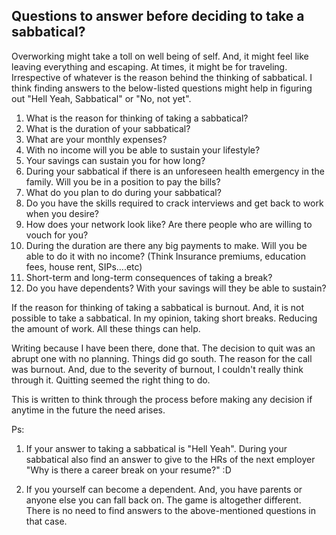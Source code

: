 ## Questions to answer before deciding to take a sabbatical?

Overworking might take a toll on well being of self. And, it might feel like leaving everything and escaping. At times, it might be for traveling. Irrespective of whatever is the reason behind the thinking of sabbatical. I think finding answers to the below-listed questions might help in figuring out "Hell Yeah, Sabbatical" or "No, not yet".  

1. What is the reason for thinking of taking a sabbatical?
2. What is the duration of your sabbatical?
3. What are your monthly expenses?
4. With no income will you be able to sustain your lifestyle?
5. Your savings can sustain you for how long?
6.  During your sabbatical if there is an unforeseen health emergency in the family. Will you be in a position to pay the bills?
7.  What do you plan to do during your sabbatical?
8. Do you have the skills required to crack interviews and get back to work when you desire?
9. How does your network look like? Are there people who are willing to vouch for you?
10. During the duration are there any big payments to make. Will you be able to do it with no income? (Think Insurance premiums, education fees, house rent, SIPs....etc)
11. Short-term and long-term consequences of taking a break?
12. Do you have dependents? With your savings will they be able to sustain?

If the reason for thinking of taking a sabbatical is burnout. And, it is not possible to take a sabbatical. In my opinion, taking short breaks. Reducing the amount of work. All these things can help. 

Writing because I have been there, done that. The decision to quit was an abrupt one with no planning. Things did go south. The reason for the call was burnout. And, due to the severity of burnout, I couldn't really think through it. Quitting seemed the right thing to do.

This is written to think through the process before making any decision if anytime in the future the need arises.  

Ps: 

1. If your answer to taking a sabbatical is "Hell Yeah". During your sabbatical also find an answer to give to the HRs of the next employer "Why is there a career break on your resume?" :D 

2. If you yourself can become a dependent. And, you have parents or anyone else you can fall back on. The game is altogether different. There is no need to find answers to the above-mentioned questions in that case.